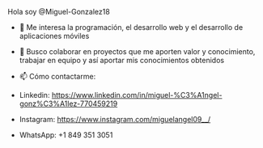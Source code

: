 Hola soy @Miguel-Gonzalez18
- 👀 Me interesa la programación, el desarrollo web y el desarrollo de aplicaciones móviles

- 💞️ Busco colaborar en proyectos que me aporten valor y conocimiento, trabajar en equipo y así aportar mis conocimientos obtenidos

- 📫 Cómo contactarme:
- Linkedin: https://www.linkedin.com/in/miguel-%C3%A1ngel-gonz%C3%A1lez-770459219
- Instagram: https://www.instagram.com/miguelangel09__/
- WhatsApp: +1 849 351 3051


<!---
Miguel-Gonzalez18/Miguel-Gonzalez18 is a ✨ special ✨ repository because his `README.md` (this file) appears on his GitHub profile.
You can click the Preview link to see the changes.
--->
